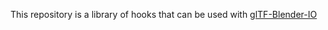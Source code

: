 This repository is a library of hooks that can be used with [glTF-Blender-IO](https://github.com/KhronosGroup/glTF-Blender-IO)